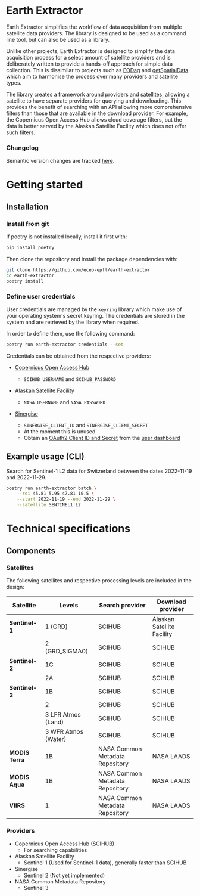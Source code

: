 # Earth Extractor

Earth Extractor simplifies the workflow of data acquisition from multiple
satellite data providers. The library is designed to be used as a command line
tool, but can also be used as a library.

Unlike other projects, Earth Extractor is designed to simplify the data
acquisition process for a select amount of satellite providers and is
deliberately written to provide a hands-off approach for simple data
collection. This is dissimilar to projects
such as [EODag](https://github.com/CS-SI/eodag) and
[getSpatialData](https://github.com/16EAGLE/getSpatialData) which aim to
harmonise the process over many providers and satellite types.

The library creates a framework around providers and satellites, allowing
a satellite to have separate providers for querying and downloading. This
provides the benefit of searching with an API allowing more comprehensive
filters than those that are available in the download provider. For example,
the Copernicus Open Access Hub allows cloud coverage filters, but the data is
better served by the Alaskan Satellite Facility which does not offer such
filters.

### Changelog
Semantic version changes are tracked [here](./CHANGELOG.md).

# Getting started
## Installation

### Install from git

If poetry is not installed locally, install it first with:

```bash
pip install poetry
```

Then clone the repository and install the package dependencies with:

```bash
git clone https://github.com/eceo-epfl/earth-extractor
cd earth-extractor
poetry install
```

### Define user credentials

User credentials are managed by the `keyring` library which make use of your
operating system's secret keyring. The credentials are stored in the system
and are retrieved by the library when required.

In order to define them, use the following command:

```bash
poetry run earth-extractor credentials --set
```

Credentials can be obtained from the respective providers:
* [Copernicus Open Access Hub](https://scihub.copernicus.eu/dhus/#/self-registration)
    * `SCIHUB_USERNAME` and `SCIHUB_PASSWORD`

* [Alaskan Satellite Facility](https://urs.earthdata.nasa.gov/users/new)
    * `NASA_USERNAME` and `NASA_PASSWORD`

* [Sinergise](https://www.sentinel-hub.com)
    * `SINERGISE_CLIENT_ID` and `SINERGISE_CLIENT_SECRET`
    * At the moment this is unused
    * Obtain an [OAuth2 Client ID and Secret](https://docs.sentinel-hub.com/api/latest/api/overview/authentication/)
    from the [user dashboard](https://apps.sentinel-hub.com/dashboard/#/account/settings)


## Example usage (CLI)

Search for Sentinel-1 L2 data for Switzerland between the dates
2022-11-19 and 2022-11-29.

```bash
poetry run earth-extractor batch \
    --roi 45.81 5.95 47.81 10.5 \
    --start 2022-11-19 --end 2022-11-29 \
    --satellite SENTINEL1:L2
```



# Technical specifications

## Components
### Satellites
The following satellites and respective processing levels are
included in the design:


| **Satellite** | **Levels**            | **Search provider**               | **Download provider**             |
|---------------|-----------------------|-----------------------------------|-----------------------------------|
| **Sentinel-1**| 1 (GRD)               | SCIHUB                            | Alaskan Satellite Facility        |
|               | 2 (GRD_SIGMA0)        | SCIHUB                            | SCIHUB                            |
| **Sentinel-2**| 1C                    | SCIHUB                            | SCIHUB                            |
|               | 2A                    | SCIHUB                            | SCIHUB                            |
| **Sentinel-3**| 1B                    | SCIHUB                            | SCIHUB                            |
|               | 2                     | SCIHUB                            | SCIHUB                            |
|               | 3 LFR Atmos (Land)    | SCIHUB                            | SCIHUB                            |
|               | 3 WFR Atmos (Water)   | SCIHUB                            | SCIHUB                            |
| **MODIS Terra**| 1B                   | NASA Common Metadata Repository   | NASA LAADS                        |
| **MODIS Aqua** | 1B                   | NASA Common Metadata Repository   | NASA LAADS                        |
| **VIIRS**      | 1                    | NASA Common Metadata Repository   | NASA LAADS                        |




### Providers

* Copernicus Open Access Hub (SCIHUB)
    * For searching capabilities
* Alaskan Satellite Facility
    * Sentinel 1 (Used for Sentinel-1 data), generally faster than SCIHUB
* Sinergise
    * Sentinel 2 (Not yet implemented)
* NASA Common Metadata Repository
    * Sentinel 3
